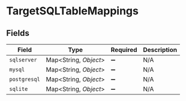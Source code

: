 # TargetSQLTableMappings


## Fields

| Field                  | Type                   | Required               | Description            |
| ---------------------- | ---------------------- | ---------------------- | ---------------------- |
| `sqlserver`            | Map\<String, *Object*> | :heavy_minus_sign:     | N/A                    |
| `mysql`                | Map\<String, *Object*> | :heavy_minus_sign:     | N/A                    |
| `postgresql`           | Map\<String, *Object*> | :heavy_minus_sign:     | N/A                    |
| `sqlite`               | Map\<String, *Object*> | :heavy_minus_sign:     | N/A                    |